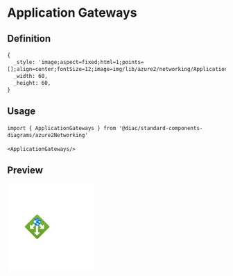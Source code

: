 # Application Gateways

## Definition

```
{
  _style: 'image;aspect=fixed;html=1;points=[];align=center;fontSize=12;image=img/lib/azure2/networking/Application_Gateways.svg;strokeColor=none;',
  _width: 60,
  _height: 60,
}
```

## Usage

```
import { ApplicationGateways } from '@diac/standard-components-diagrams/azure2Networking'

<ApplicationGateways/>
```

## Preview

<img src="./application-gateways.png" width="200"/>
